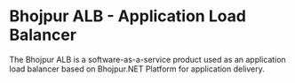 # Bhojpur ALB - Application Load Balancer
The Bhojpur ALB is a software-as-a-service product used as an application load balancer based on Bhojpur.NET Platform for application delivery.
